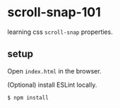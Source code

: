 # scroll-snap-101

learning css `scroll-snap` properties.

## setup

Open `index.html` in the browser.

(Optional) install ESLint locally.

```sh
$ npm install
```
